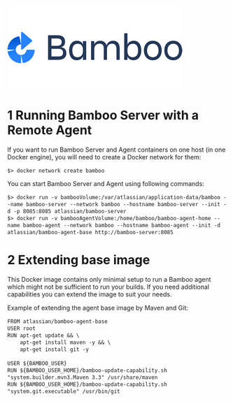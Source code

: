 ![](images\Bamboo.png)

# 1 Running Bamboo Server with a Remote Agent
If you want to run Bamboo Server and Agent containers on one host (in one Docker engine), you will need to create a Docker network for them:
```
$> docker network create bamboo
```
You can start Bamboo Server and Agent using following commands:
```
$> docker run -v bambooVolume:/var/atlassian/application-data/bamboo --name bamboo-server --network bamboo --hostname bamboo-server --init -d -p 8085:8085 atlassian/bamboo-server
$> docker run -v bambooAgentVolume:/home/bamboo/bamboo-agent-home --name bamboo-agent --network bamboo --hostname bamboo-agent --init -d atlassian/bamboo-agent-base http://bamboo-server:8085
```

# 2 Extending base image
This Docker image contains only minimal setup to run a Bamboo agent which might not be sufficient to run your builds. If you need additional capabilities you can extend the image to suit your needs.

Example of extending the agent base image by Maven and Git:
```
FROM atlassian/bamboo-agent-base
USER root
RUN apt-get update && \
    apt-get install maven -y && \
    apt-get install git -y

USER ${BAMBOO_USER}
RUN ${BAMBOO_USER_HOME}/bamboo-update-capability.sh "system.builder.mvn3.Maven 3.3" /usr/share/maven
RUN ${BAMBOO_USER_HOME}/bamboo-update-capability.sh "system.git.executable" /usr/bin/git
```